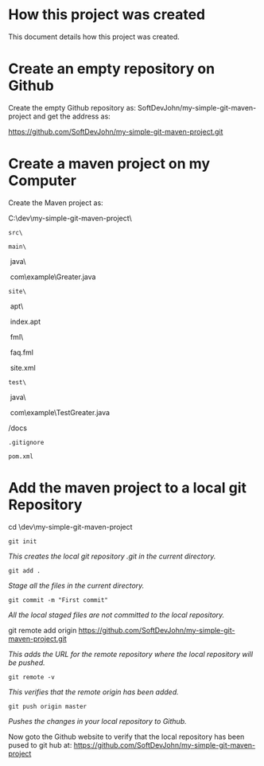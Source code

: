 # How this project was created

This document details how this project was created.



# Create an empty repository on Github

Create the empty Github repository as: SoftDevJohn/my-simple-git-maven-project and get the address as:

https://github.com/SoftDevJohn/my-simple-git-maven-project.git



# Create a maven project on my Computer

Create the Maven project as:

C:\dev\\my-simple-git-maven-project\

`src\`

`main\`

​    java\

​        com\example\Greater.java

`site\`

​    apt\

​        index.apt

​    fml\

​        faq.fml

​    site.xml



`test\`

​    java\

​        com\example\TestGreater.java

/docs

`.gitignore`

`pom.xml`



# Add the maven project to a local git Repository

cd \dev\my-simple-git-maven-project

`git init`

*This creates the local git repository .git in the current directory.*

`git add .`

*Stage all the files in the current directory.*

`git commit -m "First commit"`

*All the local staged files are not committed to the local repository.*



git remote add origin https://github.com/SoftDevJohn/my-simple-git-maven-project.git

*This adds the URL for the remote repository where the local repository will be pushed.*



`git remote -v`

*This verifies that the remote origin has been added.*



`git push origin master`

*Pushes the changes in your local repository to Github.*



Now goto the Github website to verify that the local repository has been pused to git hub at: https://github.com/SoftDevJohn/my-simple-git-maven-project



